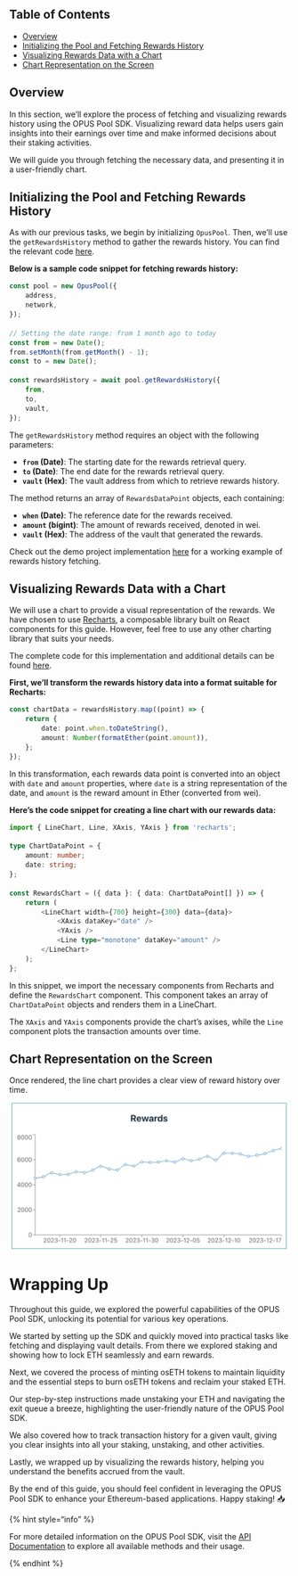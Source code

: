 ## Table of Contents

-   [Overview](#overview)
-   [Initializing the Pool and Fetching Rewards History](#initializing-the-pool-and-fetching-rewards-history)
-   [Visualizing Rewards Data with a Chart](#visualizing-rewards-data-with-a-chart)
-   [Chart Representation on the Screen](#chart-representation-on-the-screen)

## Overview

In this section, we’ll explore the process of fetching and visualizing rewards history using the OPUS Pool SDK. Visualizing reward data helps users gain insights into their earnings over time and make informed decisions about their staking activities.

We will guide you through fetching the necessary data, and presenting it in a user-friendly chart.

## Initializing the Pool and Fetching Rewards History

As with our previous tasks, we begin by initializing `OpusPool`. Then, we’ll use the `getRewardsHistory` method to gather the rewards history. You can find the relevant code [here][get-rewards-history-usage].

**Below is a sample code snippet for fetching rewards history:**

```typescript
const pool = new OpusPool({
    address,
    network,
});

// Setting the date range: from 1 month ago to today
const from = new Date();
from.setMonth(from.getMonth() - 1);
const to = new Date();

const rewardsHistory = await pool.getRewardsHistory({
    from,
    to,
    vault,
});
```

The `getRewardsHistory` method requires an object with the following parameters:

-   **`from` (Date)**: The starting date for the rewards retrieval query.
-   **`to` (Date)**: The end date for the rewards retrieval query.
-   **`vault` (Hex)**: The vault address from which to retrieve rewards history.

The method returns an array of `RewardsDataPoint` objects, each containing:

-   **`when` (Date)**: The reference date for the rewards received.
-   **`amount` (bigint)**: The amount of rewards received, denoted in wei.
-   **`vault` (Hex)**: The address of the vault that generated the rewards.

Check out the demo project implementation [here][get-rewards-history-usage] for a working example of rewards history fetching.

## Visualizing Rewards Data with a Chart

We will use a chart to provide a visual representation of the rewards. We have chosen to use [Recharts][recharts], a composable library built on React components for this guide. However, feel free to use any other charting library that suits your needs. 

The complete code for this implementation and additional details can be found [here][get-rewards-history-ui].

**First, we’ll transform the rewards history data into a format suitable for Recharts:**

```typescript
const chartData = rewardsHistory.map((point) => {
    return {
        date: point.when.toDateString(),
        amount: Number(formatEther(point.amount)),
    };
});
```

In this transformation, each rewards data point is converted into an object with `date` and `amount` properties, where `date` is a string representation of the date, and `amount` is the reward amount in Ether (converted from wei).

**Here’s the code snippet for creating a line chart with our rewards data:**

```typescript
import { LineChart, Line, XAxis, YAxis } from 'recharts';

type ChartDataPoint = {
    amount: number;
    date: string;
};

const RewardsChart = ({ data }: { data: ChartDataPoint[] }) => {
    return (
        <LineChart width={700} height={300} data={data}>
            <XAxis dataKey="date" />
            <YAxis />
            <Line type="monotone" dataKey="amount" />
        </LineChart>
    );
};
```

In this snippet, we import the necessary components from Recharts and define the `RewardsChart` component. This component takes an array of `ChartDataPoint` objects and renders them in a LineChart. 

The `XAxis` and `YAxis` components provide the chart’s axises, while the `Line` component plots the transaction amounts over time.

## Chart Representation on the Screen

Once rendered, the line chart provides a clear view of reward history over time.

![Rewards chart](../media/rewards.png)

# Wrapping Up

Throughout this guide, we explored the powerful capabilities of the OPUS Pool SDK, unlocking its potential for various key operations.

We started by setting up the SDK and quickly moved into practical tasks like fetching and displaying vault details. From there we explored staking and showing how to lock ETH seamlessly and earn rewards.

Next, we covered the process of minting osETH tokens to maintain liquidity and the essential steps to burn osETH tokens and reclaim your staked ETH.

Our step-by-step instructions made unstaking your ETH and navigating the exit queue a breeze, highlighting the user-friendly nature of the OPUS Pool SDK.

We also covered how to track transaction history for a given vault, giving you clear insights into all your staking, unstaking, and other activities. 

Lastly, we wrapped up by visualizing the rewards history, helping you understand the benefits accrued from the vault.

By the end of this guide, you should feel confident in leveraging the OPUS Pool SDK to enhance your Ethereum-based applications. Happy staking! 📥

{% hint style=“info” %}

For more detailed information on the OPUS Pool SDK, visit the [API Documentation][api] to explore all available methods and their usage.

{% endhint %}

[get-rewards-history-usage]: https://github.com/ChorusOne/opus-pool-demo/blob/master/src/hooks/useRewards.ts#L27
[recharts]: https://recharts.org
[get-rewards-history-ui]: https://github.com/ChorusOne/opus-pool-demo/blob/master/src/components/Rewards.tsx#L26
[api]: ../docs/classes/OpusPool.md
